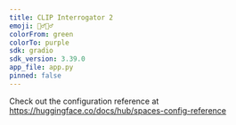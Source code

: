 ```yaml
---
title: CLIP Interrogator 2
emoji: 🕵️‍♂️🕵️‍♂️
colorFrom: green
colorTo: purple
sdk: gradio
sdk_version: 3.39.0
app_file: app.py
pinned: false
---
```


Check out the configuration reference at https://huggingface.co/docs/hub/spaces-config-reference
